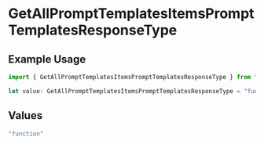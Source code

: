 # GetAllPromptTemplatesItemsPromptTemplatesResponseType

## Example Usage

```typescript
import { GetAllPromptTemplatesItemsPromptTemplatesResponseType } from "@orq-ai/node/models/operations";

let value: GetAllPromptTemplatesItemsPromptTemplatesResponseType = "function";
```

## Values

```typescript
"function"
```